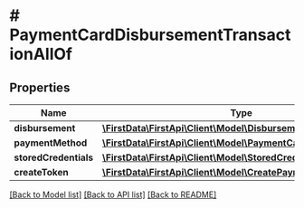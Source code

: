 # # PaymentCardDisbursementTransactionAllOf

## Properties

Name | Type | Description | Notes
------------ | ------------- | ------------- | -------------
**disbursement** | [**\FirstData\FirstApi\Client\Model\Disbursement**](Disbursement.md) |  | 
**paymentMethod** | [**\FirstData\FirstApi\Client\Model\PaymentCardPaymentMethod**](PaymentCardPaymentMethod.md) |  | 
**storedCredentials** | [**\FirstData\FirstApi\Client\Model\StoredCredential**](StoredCredential.md) |  | [optional] 
**createToken** | [**\FirstData\FirstApi\Client\Model\CreatePaymentToken**](CreatePaymentToken.md) |  | [optional] 

[[Back to Model list]](../../README.md#documentation-for-models) [[Back to API list]](../../README.md#documentation-for-api-endpoints) [[Back to README]](../../README.md)



